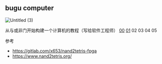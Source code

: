 ## bugu computer

![Untitled (3)](https://tva1.sinaimg.cn/large/008i3skNgy1gyomf2sm6zj30pm0be74x.jpg)

从与或非门开始构建一个计算机的教程（写给软件工程师）
[00](00/)
[01](01/)
02
03
04
05

参考

- https://gitlab.com/x653/nand2tetris-fpga
- https://www.nand2tetris.org/
